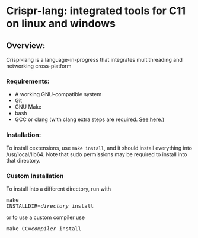 # Crispr-lang: integrated tools for C11 on linux and windows

## Overview:
  Crispr-lang is a language-in-progress that integrates multithreading and networking cross-platform

### Requirements:
- A working GNU-compatible system
- Git
- GNU Make
- bash
- GCC or clang (with clang extra steps are required. [See here.](#custom-installation))

### Installation:
  To install cextensions, use `make install`, and it should install everything into /usr/local/lib64. Note that sudo permissions may be required to install into that directory.

### Custom Installation
  To install into a different directory, run with <pre>make INSTALLDIR=*directory* install</pre> or to use a custom compiler use <pre>make CC=*compiler* install</pre>

